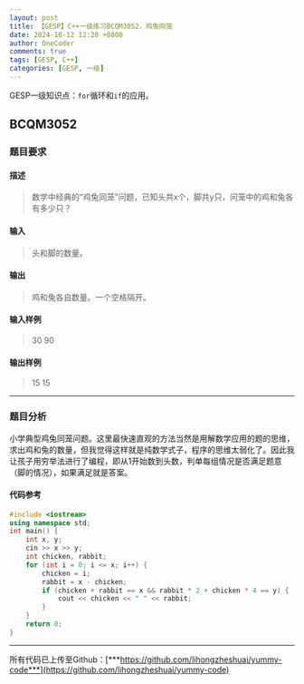 ```yaml
---
layout: post
title: 【GESP】C++一级练习BCQM3052，鸡兔同笼
date: 2024-10-12 12:20 +0800
author: OneCoder
comments: true
tags: [GESP, C++]
categories: [GESP, 一级]
---
```

GESP一级知识点：`for`循环和`if`的应用。

<!--more-->

## BCQM3052

### 题目要求

#### 描述

>数学中经典的“鸡兔同笼”问题，已知头共x个，脚共y只，问笼中的鸡和兔各有多少只？

#### 输入

>头和脚的数量。

#### 输出

>鸡和兔各自数量。一个空格隔开。

#### 输入样例

>30 90

#### 输出样例

>15 15

---

### 题目分析

小学典型鸡兔同笼问题。这里最快速直观的方法当然是用解数学应用的题的思维，求出鸡和兔的数量，但我觉得这样就是纯数学式子，程序的思维太弱化了。因此我让孩子用穷举法进行了编程，即从1开始数到头数，判单每组情况是否满足题意（脚的情况），如果满足就是答案。

#### 代码参考

```cpp
#include <iostream>
using namespace std;
int main() {
    int x, y;
    cin >> x >> y;
    int chicken, rabbit;
    for (int i = 0; i <= x; i++) {
        chicken = i;
        rabbit = x - chicken;
        if (chicken + rabbit == x && rabbit * 2 + chicken * 4 == y) {
            cout << chicken << " " << rabbit;
        }
    }
    return 0;
}
```

---

所有代码已上传至Github：[***https://github.com/lihongzheshuai/yummy-code***](https://github.com/lihongzheshuai/yummy-code)
